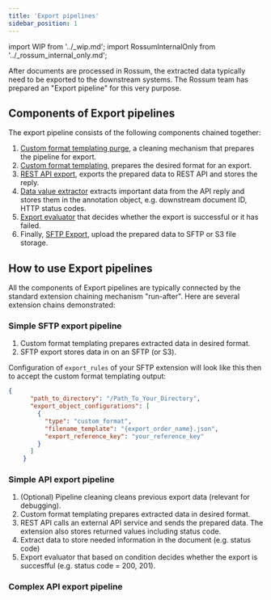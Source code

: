 ```yaml
---
title: 'Export pipelines'
sidebar_position: 1
---
```


import WIP from '../\_wip.md';
import RossumInternalOnly from '../\_rossum_internal_only.md';

After documents are processed in Rossum, the extracted data typically need to be exported to the downstream systems. The Rossum team has prepared an "Export pipeline" for this very purpose.

<RossumInternalOnly url="https://rossumai.atlassian.net/l/cp/t2we9106" />

## Components of Export pipelines

The export pipeline consists of the following components chained together:

1. [Custom format templating purge](./custom-format-templating-purge.md), a cleaning mechanism that prepares the pipeline for export.
1. [Custom format templating](./custom-format-templating.md), prepares the desired format for an export.
1. [REST API export](./rest-api-export.md), exports the prepared data to REST API and stores the reply.
1. [Data value extractor](./data-value-extractor.md) extracts important data from the API reply and stores them in the annotation object, e.g. downstream document ID, HTTP status codes.
1. [Export evaluator](./export-evaluator.md) that decides whether the export is successful or it has failed.
1. Finally, [SFTP Export](../sftp-s3-import-export/index.md), upload the prepared data to SFTP or S3 file storage.

## How to use Export pipelines

All the components of Export pipelines are typically connected by the standard extension chaining mechanism "run-after". Here are several extension chains demonstrated:

### Simple SFTP export pipeline

1. Custom format templating prepares extracted data in desired format.
2. SFTP export stores data in on an SFTP (or S3).

Configuration of `export_rules` of your SFTP extension will look like this then to accept the custom format templating output:

```json
{
      "path_to_directory": "/Path_To_Your_Directory",
      "export_object_configurations": [
        {
          "type": "custom_format",
          "filename_template": "{export_order_name}.json",
          "export_reference_key": "your_reference_key"
        }
      ]
    }
```

### Simple API export pipeline

1. (Optional) Pipeline cleaning cleans previous export data (relevant for debugging).
2. Custom format templating prepares extracted data in desired format.
3. REST API calls an external API service and sends the prepared data. The extension also stores returned values including status code.
4. Extract data to store needed information in the document (e.g. status code)
5. Export evaluator that based on condition decides whether the export is succesfful (e.g. status code = 200, 201).

### Complex API export pipeline

<WIP />
